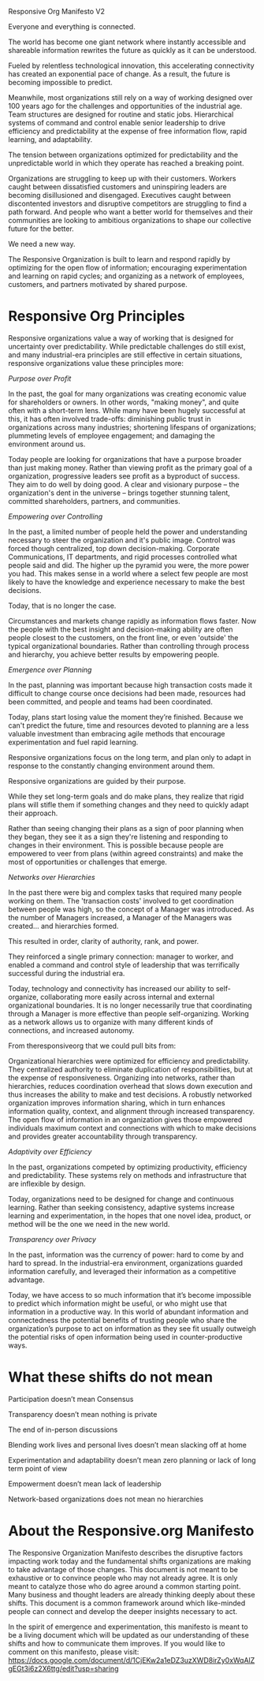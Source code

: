 Responsive Org Manifesto V2

Everyone and everything is connected.

The world has become one giant network where instantly accessible and shareable information rewrites the future as quickly as it can be understood.

Fueled by relentless technological innovation, this accelerating connectivity has created an exponential pace of change. As a result, the future is becoming impossible to predict.

Meanwhile, most organizations still rely on a way of working designed over 100 years ago for the challenges and opportunities of the industrial age. Team structures are designed for routine and static jobs. Hierarchical systems of command and control enable senior leadership to drive efficiency and predictability at the expense of free information flow, rapid learning, and adaptability.

The tension between organizations optimized for predictability and the unpredictable world in which they operate has reached a breaking point. 

Organizations are struggling to keep up with their customers. Workers caught between dissatisfied customers and uninspiring leaders are becoming disillusioned and disengaged. Executives caught between discontented investors and disruptive competitors are struggling to find a path forward. And people who want a better world for themselves and their communities are looking to ambitious organizations to shape our collective future for the better.

We need a new way.

The Responsive Organization is built to learn and respond rapidly by optimizing for the open flow of information; encouraging experimentation and learning on rapid cycles; and organizing as a network of employees, customers, and partners motivated by shared purpose.

# Responsive Org Principles

Responsive organizations value a way of working that is designed for uncertainty over predictability. While predictable challenges do still exist, and many industrial-era principles are still effective in certain situations, responsive organizations value these principles more:

*Purpose over Profit*

In the past, the goal for many organizations was creating economic value for shareholders or owners. In other words, "making money", and quite often with a short-term lens. While many have been hugely successful at this, it has often involved trade-offs: diminishing public trust in organizations across many industries; shortening lifespans of organizations; plummeting levels of employee engagement; and damaging the environment around us.

Today people are looking for organizations that have a purpose broader than just making money. Rather than viewing profit as the primary goal of a organization, progressive leaders see profit as a byproduct of success. They aim to do well by doing good. A clear and visionary purpose – the organization's dent in the universe – brings together stunning talent, committed shareholders, partners, and communities.

*Empowering over Controlling*

In the past, a limited number of people held the power and understanding necessary to steer the organization and it's public image. Control was forced though centralized, top down decision-making. Corporate Communications, IT departments, and rigid processes controlled what people said and did. The higher up the pyramid you were, the more power you had. This makes sense in a world where a select few people are most likely to have the knowledge and experience necessary to make the best decisions.

Today, that is no longer the case.

Circumstances and markets change rapidly as information flows faster. Now the people with the best insight and decision-making ability are often people closest to the customers, on the front line, or even 'outside' the typical organizational boundaries. Rather than controlling through process and hierarchy, you achieve better results by empowering people. 

*Emergence over Planning*

In the past, planning was important because high transaction costs made it difficult to change course once decisions had been made, resources had been committed, and people and teams had been coordinated. 

Today, plans start losing value the moment they’re finished. Because we can't predict the future, time and resources devoted to planning are a less valuable investment than embracing agile methods that encourage experimentation and fuel rapid learning. 

Responsive organizations focus on the long term, and plan only to adapt in response to the constantly changing environment around them.

Responsive organizations are guided by their purpose. 

While they set long-term goals and do make plans, they realize that rigid plans will stifle them if something changes and they need to quickly adapt their approach. 

Rather than seeing changing their plans as a sign of poor planning when they began, they see it as a sign they're listening and responding to changes in their environment. This is possible because people are empowered to veer from plans (within agreed constraints) and make the most of opportunities or challenges that emerge.

*Networks over Hierarchies*

In the past there were big and complex tasks that required many people working on them. The 'transaction costs' involved to get coordination between people was high, so the concept of a Manager was introduced. As the number of Managers increased, a Manager of the Managers was created... and hierarchies formed.

This resulted in order, clarity of authority, rank, and power.

 They reinforced a single primary connection: manager to worker, and enabled a command and control style of leadership that was terrifically successful during the industrial era.

Today, technology and connectivity has increased our ability to self-organize, collaborating more easily across internal and external organizational boundaries. It is no longer necessarily true that coordinating through a Manager is more effective than people self-organizing. Working as a network allows us to organize with many different kinds of connections, and increased autonomy.

From theresponsiveorg that we could pull bits from:

Organizational hierarchies were optimized for efficiency and predictability. They centralized authority to eliminate duplication of responsibilities, but at the expense of responsiveness. Organizing into networks, rather than hierarchies, reduces coordination overhead that slows down execution and thus increases the ability to make and test decisions. A robustly networked organization improves information sharing, which in turn enhances information quality, context, and alignment through increased transparency. The open flow of information in an organization gives those empowered individuals maximum context and connections with which to make decisions and provides greater accountability through transparency.

*Adaptivity over Efficiency*

In the past, organizations competed by optimizing productivity, efficiency and predictability. These systems rely on methods and infrastructure that are inflexible by design. 

Today, organizations need to be designed for change and continuous learning. Rather than seeking consistency, adaptive systems increase learning and experimentation, in the hopes that one novel idea, product, or method will be the one we need in the new world.

*Transparency over Privacy*

In the past, information was the currency of power: hard to come by and hard to spread. In the industrial-era environment, organizations guarded information carefully, and leveraged their information as a competitive advantage. 

Today, we have access to so much information that it’s become impossible to predict which information might be useful, or who might use that information in a productive way. In this world of abundant information and connectedness the potential benefits of trusting people who share the organization’s purpose to act on information as they see fit usually outweigh the potential risks of open information being used in counter-productive ways.

# What these shifts do not mean

Participation doesn’t mean Consensus 

Transparency doesn’t mean nothing is private 

The end of in-person discussions

Blending work lives and personal lives doesn’t mean slacking off at home 

Experimentation and adaptability doesn’t mean zero planning or lack of long term point of view

Empowerment doesn’t mean lack of leadership

Network-based organizations does not mean no hierarchies

# About the Responsive.org Manifesto

The Responsive Organization Manifesto describes the disruptive factors impacting work today and the fundamental shifts organizations are making to take advantage of those changes. This document is not meant to be exhaustive or to convince people who may not already agree. It is only meant to catalyze those who do agree around a common starting point. Many business and thought leaders are already thinking deeply about these shifts. This document is a common framework around which like-minded people can connect and develop the deeper insights necessary to act.

In the spirit of emergence and experimentation, this manifesto is meant to be a living document which will be updated as our understanding of these shifts and how to communicate them improves. If you would like to comment on this manifesto, please visit: https://docs.google.com/document/d/1CjEKw2a1eDZ3uzXWD8irZy0xWqAlZgEGt3i6z2X6ttg/edit?usp=sharing

